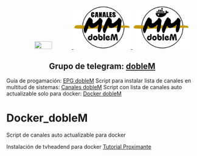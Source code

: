 <p align="center">
  <a href="https://github.com/davidmuma/EPG_dobleM"> <img src="https://raw.githubusercontent.com/davidmuma/EPG_dobleM/master/Images/logo_dobleM.png" width="30%" height="30%"> </a>
  <a href="https://github.com/davidmuma/Canales_dobleM"> <img src="https://raw.githubusercontent.com/davidmuma/Canales_dobleM/master/Images/logo_dobleM.png" width="30%" height="30%"> </a>
  <a href="https://github.com/davidmuma/Docker_dobleM"> <img src="https://raw.githubusercontent.com/davidmuma/Docker_dobleM/master/Images/logo_dobleM.png" width="30%" height="30%"> </a>
</p>

<h2 align="center">
  Grupo de telegram: <a href="https://tttttt.me/EPG_dobleM">dobleM</a>
</h2>

Guía de progamación: <a href="https://github.com/davidmuma/EPG_dobleM">EPG dobleM</a>
Script para instalar lista de canales en multitud de sistemas: <a href="https://github.com/davidmuma/Canales_dobleM">Canales dobleM</a>
Script con lista de canales auto actualizable solo para docker: <a href="https://github.com/davidmuma/Docker_dobleM">Docker dobleM</a>

# Docker_dobleM
Script de canales auto actualizable para docker

Instalación de tvheadend para docker
[Tutorial Proximante](https://github.com/davidmuma/Docker_dobleM/blob/master/Varios/tvheadend.md)
